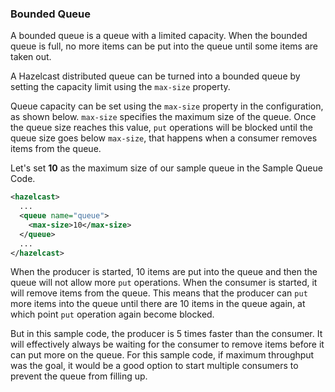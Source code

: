 ### Bounded Queue

A bounded queue is a queue with a limited capacity. When the bounded queue is full, no more items can be put into the queue until some items are taken out.

A Hazelcast distributed queue can be turned into a bounded queue by setting the capacity limit using the `max-size` property.

Queue capacity can be set using the `max-size` property in the configuration, as shown below. `max-size` specifies the maximum size of the queue. Once the queue size reaches this value, `put` operations will be blocked until the queue size goes below `max-size`, that happens when a consumer removes items from the queue.

Let's set **10** as the maximum size of our sample queue in the Sample Queue Code.


```xml
<hazelcast>
  ...
  <queue name="queue">
    <max-size>10</max-size>
  </queue>
  ...
</hazelcast>
```

When the producer is started, 10 items are put into the queue and then the queue will not allow more `put` operations. When the consumer is started, it will remove items from the queue. This means that the producer can `put` more items into the queue until there are 10 items in the queue again, at which point `put` operation again become blocked.

But in this sample code, the producer is 5 times faster than the consumer. It will effectively always be waiting for the consumer to remove items before it can put more on the queue. For this sample code, if maximum throughput was the goal, it would be a good option to start multiple consumers to prevent the queue from filling up.
  